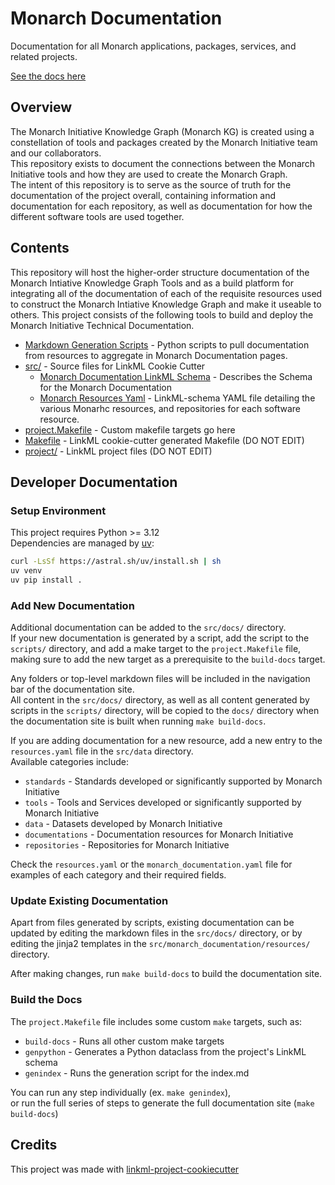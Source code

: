 # Monarch Documentation

Documentation for all Monarch applications, packages, services, and related projects.

[See the docs here](https://monarch-initiative.github.io/monarch-documentation/)

## Overview

The Monarch Initiative Knowledge Graph (Monarch KG) is created using a constellation of tools and packages created by the Monarch Initiative team and our collaborators.  
This repository exists to document the connections between the Monarch Initiative tools and how they are used to create the Monarch Graph.  
The intent of this repository is to serve as the source of truth for the documentation of the project overall, containing information and documentation for each repository, as well as documentation for how the different software tools are used together.

## Contents

This repository will host the higher-order structure documentation of the Monarch Intiative Knowledge Graph Tools and as a build platform for integrating all of the documentation of each of the requisite resources used to construct the Monarch Intiative Knowledge Graph and make it useable to others. This project consists of the following tools to build and deploy the Monarch Initiative Technical Documentation.

- [Markdown Generation Scripts](scripts/) - Python scripts to pull documentation from resources to aggregate in Monarch Documentation pages.
- [src/](src/) - Source files for LinkML Cookie Cutter
  - [Monarch Documentation LinkML Schema](src/monarch_documentation/schema/monarch_documentation.yaml) - Describes the Schema for the Monarch Documentation
  - [Monarch Resources Yaml](src/data/resources.yaml) - LinkML-schema YAML file detailing the various Monarhc resources, and repositories for each software resource.
- [project.Makefile](project.Makefile) - Custom makefile targets go here
- [Makefile](Makefile) - LinkML cookie-cutter generated Makefile (DO NOT EDIT)
- [project/](project/) - LinkML project files (DO NOT EDIT)

## Developer Documentation

### Setup Environment

This project requires Python >= 3.12  
Dependencies are managed by [uv](https://docs.astral.sh/uv):

```bash
curl -LsSf https://astral.sh/uv/install.sh | sh
uv venv
uv pip install .
```

### Add New Documentation

Additional documentation can be added to the `src/docs/` directory.  
If your new documentation is generated by a script, add the script to the `scripts/` directory, and add a make target to the `project.Makefile` file, making sure to add the new target as a prerequisite to the `build-docs` target.

Any folders or top-level markdown files will be included in the navigation bar of the documentation site.  
All content in the `src/docs/` directory, as well as all content generated by scripts in the `scripts/` directory, will be copied to the `docs/` directory when the documentation site is built when running `make build-docs`.

If you are adding documentation for a new resource, add a new entry to the `resources.yaml` file in the `src/data` directory.  
Available categories include:

- `standards` - Standards developed or significantly supported by Monarch Initiative
- `tools` - Tools and Services developed or significantly supported by Monarch Initiative
- `data` - Datasets developed by Monarch Initiative
- `documentations` - Documentation resources for Monarch Initiative
- `repositories` - Repositories for Monarch Initiative

Check the `resources.yaml` or the `monarch_documentation.yaml` file for examples of each category and their required fields.

### Update Existing Documentation

Apart from files generated by scripts, existing documentation can be updated by editing the markdown files in the `src/docs/` directory, or by editing the jinja2 templates in the `src/monarch_documentation/resources/` directory.

After making changes, run `make build-docs` to build the documentation site.

### Build the Docs

The `project.Makefile` file includes some custom `make` targets, such as:

- `build-docs` - Runs all other custom make targets
- `genpython` - Generates a Python dataclass from the project's LinkML schema
- `genindex` - Runs the generation script for the index.md

You can run any step individually (ex. `make genindex`),  
or run the full series of steps to generate the full documentation site (`make build-docs`)

## Credits

This project was made with [linkml-project-cookiecutter](https://github.com/linkml/linkml-project-cookiecutter)
